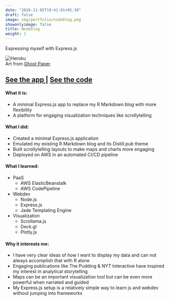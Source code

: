 ```yaml
---
date: "2016-11-05T19:41:01+05:30"
draft: false
image: img/portfolio/nodeblog.png
showonlyimage: false
title: Nodeblog
weight: 1
---
```


Expressing myself with Express.js
<!--more-->

![Heroku][1]  
Art from [Ghost Paper](https://dribbble.com/shots/7448119-Scrolling-Through-Dribbble)

<h2>
    <a href='http://nodeblog-env.2k6pee3vzw.us-east-2.elasticbeanstalk.com/' target='_blank'>
    See the app
    </a>
    |
    <a href='https://github.com/jbixon13/nodeblog' target='_blank'>
    See the code
    </a>
</h2>

#### What it is:  
* A minimal Express.js app to replace my R Markdown blog with more flexibility
* A platform for engaging visualization techniques like scrollytelling

#### What I did:  
* Created a minimal Express.js application
* Emulated my existing R Markdown blog and its Distill.pub theme 
* Built scrollytelling layouts to make maps and charts more engaging
* Deployed on AWS in an automated CI/CD pipeline

#### What I learned:  
* PaaS
  + AWS ElasticBeanstalk
  + AWS CodePipeline
* Webdev
  + Node.js
  + Express.js
  + Jade Templating Engine
* Visualization
  + Scrollama.js
  + Deck.gl
  + Plotly.js

#### Why it interests me:  
* I have very clear ideas of how I want to display my data and can not always accomplish that with R alone
* Engaging publications like The Pudding & NYT Interactive have inspired my interest in analytical storytelling
* Maps can be an important visualization tool but can be even more powerful when narrated and guided
* My Express.js setup is a relatively simple way to learn js and webdev without jumping into frameworks

[1]: /img/portfolio/nodeblog.png

